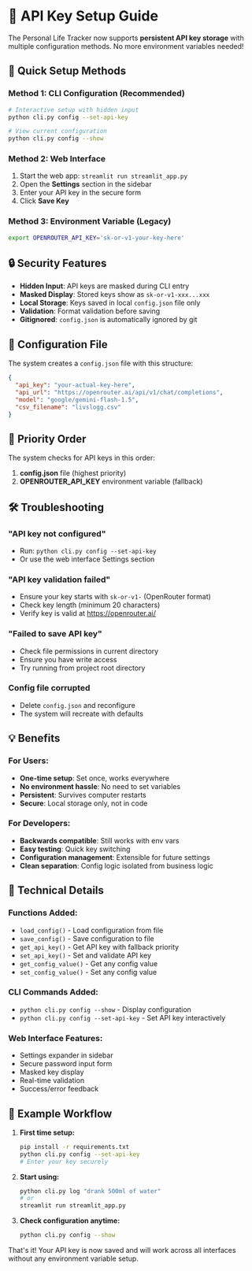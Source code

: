# 🔑 API Key Setup Guide

The Personal Life Tracker now supports **persistent API key storage** with multiple configuration methods. No more environment variables needed!

## 🚀 Quick Setup Methods

### Method 1: CLI Configuration (Recommended)

```bash
# Interactive setup with hidden input
python cli.py config --set-api-key

# View current configuration
python cli.py config --show
```

### Method 2: Web Interface

1. Start the web app: `streamlit run streamlit_app.py`
2. Open the **Settings** section in the sidebar
3. Enter your API key in the secure form
4. Click **Save Key**

### Method 3: Environment Variable (Legacy)

```bash
export OPENROUTER_API_KEY='sk-or-v1-your-key-here'
```

## 🔒 Security Features

- **Hidden Input**: API keys are masked during CLI entry
- **Masked Display**: Stored keys show as `sk-or-v1-xxx...xxx` 
- **Local Storage**: Keys saved in local `config.json` file only
- **Validation**: Format validation before saving
- **Gitignored**: `config.json` is automatically ignored by git

## 📁 Configuration File

The system creates a `config.json` file with this structure:

```json
{
  "api_key": "your-actual-key-here",
  "api_url": "https://openrouter.ai/api/v1/chat/completions", 
  "model": "google/gemini-flash-1.5",
  "csv_filename": "livslogg.csv"
}
```

## 🔄 Priority Order

The system checks for API keys in this order:

1. **config.json** file (highest priority)
2. **OPENROUTER_API_KEY** environment variable (fallback)

## 🛠️ Troubleshooting

### "API key not configured"
- Run: `python cli.py config --set-api-key`
- Or use the web interface Settings section

### "API key validation failed"
- Ensure your key starts with `sk-or-v1-` (OpenRouter format)
- Check key length (minimum 20 characters)
- Verify key is valid at https://openrouter.ai/

### "Failed to save API key"
- Check file permissions in current directory
- Ensure you have write access
- Try running from project root directory

### Config file corrupted
- Delete `config.json` and reconfigure
- The system will recreate with defaults

## 💡 Benefits

### For Users:
- **One-time setup**: Set once, works everywhere
- **No environment hassle**: No need to set variables
- **Persistent**: Survives computer restarts
- **Secure**: Local storage only, not in code

### For Developers:
- **Backwards compatible**: Still works with env vars
- **Easy testing**: Quick key switching
- **Configuration management**: Extensible for future settings
- **Clean separation**: Config logic isolated from business logic

## 🔧 Technical Details

### Functions Added:
- `load_config()` - Load configuration from file
- `save_config()` - Save configuration to file
- `get_api_key()` - Get API key with fallback priority
- `set_api_key()` - Set and validate API key
- `get_config_value()` - Get any config value
- `set_config_value()` - Set any config value

### CLI Commands Added:
- `python cli.py config --show` - Display configuration
- `python cli.py config --set-api-key` - Set API key interactively

### Web Interface Features:
- Settings expander in sidebar
- Secure password input form
- Masked key display
- Real-time validation
- Success/error feedback

## 🎯 Example Workflow

1. **First time setup:**
   ```bash
   pip install -r requirements.txt
   python cli.py config --set-api-key
   # Enter your key securely
   ```

2. **Start using:**
   ```bash
   python cli.py log "drank 500ml of water"
   # or
   streamlit run streamlit_app.py
   ```

3. **Check configuration anytime:**
   ```bash
   python cli.py config --show
   ```

That's it! Your API key is now saved and will work across all interfaces without any environment variable setup. 